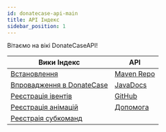 ```yaml
---
id: donatecase-api-main
title: API Індекс
sidebar_position: 1
---
```

Вітаємо на вікі DonateCaseAPI!


| Вики Індекс                                     | API                                                                                                                |
|------------------------------------------------|--------------------------------------------------------------------------------------------------------------------|
| [Встановлення](install)                             |[Maven Repo](https://repo.jodexindustries.xyz/#/releases/com/jodexindustries/donatecase/DonateCaseAPI)            |
| [Впровадження в DonateCase](implementing)        |[JavaDocs](https://repo.jodexindustries.xyz/javadoc/releases/com/jodexindustries/donatecase/DonateCaseAPI/latest) |
| [Реєстрація івентів](register-events)             |[GitHub](https://github.com/Jodexx/DonateCaseAPI)                                                                   |
| [Реєстрація анімацій](register-animations)  |[Допомога](https://discord.gg/NVE4vWnJ9j)                                                                               |
| [Реєстраія субкоманд](register-subcommands) |